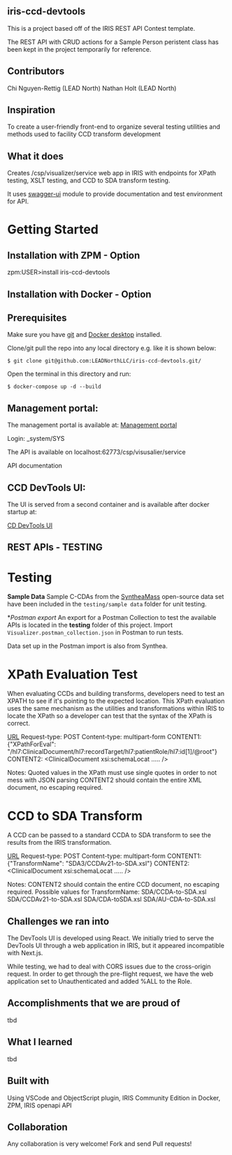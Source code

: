 ## iris-ccd-devtools

This is a project based off of the IRIS REST API Contest template.

The REST API with CRUD actions for a Sample Person peristent class has been kept in the project temporarily for reference.

## Contributors
Chi Nguyen-Rettig (LEAD North)
Nathan Holt (LEAD North)

## Inspiration
To create a user-friendly front-end to organize several testing utilities and methods used to facility CCD transform development

## What it does
Creates /csp/visualizer/service web app in IRIS with endpoints for XPath testing, XSLT testing, and CCD to SDA transform testing. 

It uses [swagger-ui](https://openexchange.intersystems.com/package/iris-web-swagger-ui) module to provide documentation and test environment for API.

# Getting Started

## Installation with ZPM - Option

zpm:USER>install iris-ccd-devtools

## Installation with Docker - Option

## Prerequisites
Make sure you have [git](https://git-scm.com/book/en/v2/Getting-Started-Installing-Git) and [Docker desktop](https://www.docker.com/products/docker-desktop) installed.


Clone/git pull the repo into any local directory e.g. like it is shown below:

```
$ git clone git@github.com:LEADNorthLLC/iris-ccd-devtools.git/
```

Open the terminal in this directory and run:

```
$ docker-compose up -d --build
```

## Management portal: 

The management portal is available at: 
[Management portal](http://localhost:62773/csp/sys/UtilHome.csp)

Login: _system/SYS

The API is available on localhost:62773/csp/visusalier/service

API documentation <TBD>

## CCD DevTools UI:

The UI is served from a second container and is available after docker startup at: 

[CD DevTools UI](http://localhost:4000)

## REST APIs - TESTING

# Testing #

**Sample Data**
Sample C-CDAs from the [SyntheaMass](https://synthea.mitre.org/downloads) open-source data set have been included in the `testing/sample data` folder for unit testing. 

**Postman export*
An export for a Postman Collection to test the available APIs is located in the **testing** folder of this project. 
Import `Visualizer.postman_collection.json` in Postman to run tests. 

Data set up in the Postman import is also from Synthea. 


# XPath Evaluation Test #
When evaluating CCDs and building transforms, developers need to test an XPATH to see if it's pointing to the expected location. This XPath evaluation uses the same mechanism as the utilities and transformations within IRIS to locate the XPath so a developer can test that the syntax of the XPath is correct. 

[URL](http://localhost:62773/csp/visualizer/service/xpath/) 
Request-type: POST
Content-type: multipart-form
CONTENT1: {"XPathForEval": "/hl7:ClinicalDocument/hl7:recordTarget/hl7:patientRole/hl7:id[1]/@root"}
CONTENT2: <ClinicalDocument xsi:schemaLocat ..... />


Notes: Quoted values in the XPath must use single quotes in order to not mess with JSON parsing
CONTENT2 should contain the entire XML document, no escaping required. 

# CCD to SDA Transform #
A CCD can be passed to a standard CCDA to SDA transform to see the results from the IRIS transformation. 

[URL](http://localhost:62773/csp/visualizer/service/transform/) 
Request-type: POST
Content-type: multipart-form
CONTENT1: {"TransformName": "SDA3/CCDAv21-to-SDA.xsl"}
CONTENT2: <ClinicalDocument xsi:schemaLocat ..... />

Notes: CONTENT2 should contain the entire CCD document, no escaping required. 
Possible values for TransformName: 
SDA/CCDA-to-SDA.xsl
SDA/CCDAv21-to-SDA.xsl
SDA/CDA-toSDA.xsl
SDA/AU-CDA-to-SDA.xsl


## Challenges we ran into
The DevTools UI is developed using React. We initially tried to serve the DevTools UI through a web application in IRIS, but it appeared incompatible with Next.js.

While testing, we had to deal with CORS issues due to the cross-origin request. In order to get through the pre-flight request, we have the web application set to Unauthenticated and added %ALL to the Role. 

## Accomplishments that we are proud of
tbd

## What I learned
tbd

## Built with
Using VSCode and ObjectScript plugin, IRIS Community Edition in Docker, ZPM, IRIS openapi API

## Collaboration 
Any collaboration is very welcome! Fork and send Pull requests!

